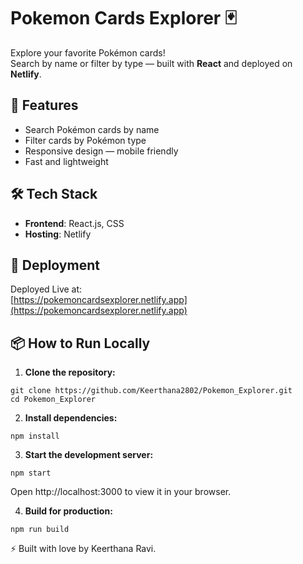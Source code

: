 # Pokemon Cards Explorer 🃏

Explore your favorite Pokémon cards!  
Search by name or filter by type — built with **React** and deployed on **Netlify**.

## 🌟 Features
- Search Pokémon cards by name
- Filter cards by Pokémon type
- Responsive design — mobile friendly
- Fast and lightweight

## 🛠 Tech Stack
- **Frontend**: React.js, CSS
- **Hosting**: Netlify

## 🚀 Deployment
Deployed Live at:  
[https://pokemoncardsexplorer.netlify.app](https://pokemoncardsexplorer.netlify.app)

## 📦 How to Run Locally

1. **Clone the repository:**
  ```
  git clone https://github.com/Keerthana2802/Pokemon_Explorer.git
  cd Pokemon_Explorer
  ```
2. **Install dependencies:**
  ```
  npm install
  ```
3. **Start the development server:**
  ```
  npm start
  ```
Open http://localhost:3000 to view it in your browser.

4. **Build for production:**
```
npm run build
```

⚡ Built with love by Keerthana Ravi.
